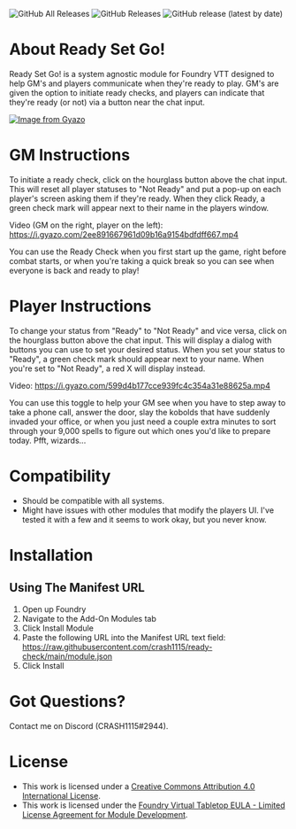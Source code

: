 ![GitHub All Releases](https://img.shields.io/github/downloads/crash1115/ready-check/total) ![GitHub Releases](https://img.shields.io/github/downloads/crash1115/ready-check/latest/total) ![GitHub release (latest by date)](https://img.shields.io/github/v/release/crash1115/ready-check?label=latest%20version)

# About Ready Set Go!
Ready Set Go! is a system agnostic module for Foundry VTT designed to help GM's and players communicate when they're ready to play. GM's are given the option to initiate ready checks, and players can indicate that they're ready (or not) via a button near the chat input.

[![Image from Gyazo](https://i.gyazo.com/35a6623ca5d695035250f55e0eca2475.jpg)](https://gyazo.com/35a6623ca5d695035250f55e0eca2475)

# GM Instructions
To initiate a ready check, click on the hourglass button above the chat input. This will reset all player statuses to "Not Ready" and put a pop-up on each player's screen asking them if they're ready. When they click Ready, a green check mark will appear next to their name in the players window.

Video (GM on the right, player on the left): https://i.gyazo.com/2ee891667961d09b16a9154bdfdff667.mp4

You can use the Ready Check when you first start up the game, right before combat starts, or when you're taking a quick break so you can see when everyone is back and ready to play!

# Player Instructions
To change your status from "Ready" to "Not Ready" and vice versa, click on the hourglass button above the chat input. This will display a dialog with buttons you can use to set your desired status. When you set your status to "Ready", a green check mark should appear next to your name. When you're set to "Not Ready", a red X will display instead.

Video: https://i.gyazo.com/599d4b177cce939fc4c354a31e88625a.mp4

You can use this toggle to help your GM see when you have to step away to take a phone call, answer the door, slay the kobolds that have suddenly invaded your office, or when you just need a couple extra minutes to sort through your 9,000 spells to figure out which ones you'd like to prepare today. Pfft, wizards...

# Compatibility
- Should be compatible with all systems.
- Might have issues with other modules that modify the players UI. I've tested it with a few and it seems to work okay, but you never know.

# Installation
## Using The Manifest URL
1. Open up Foundry
2. Navigate to the Add-On Modules tab
3. Click Install Module
4. Paste the following URL into the Manifest URL text field: https://raw.githubusercontent.com/crash1115/ready-check/main/module.json
5. Click Install

# Got Questions?
Contact me on Discord (CRASH1115#2944).

# License
- This work is licensed under a [Creative Commons Attribution 4.0 International License](https://creativecommons.org/licenses/by/4.0/legalcode).
- This work is licensed under the [Foundry Virtual Tabletop EULA - Limited License Agreement for Module Development](https://foundryvtt.com/article/license/).
